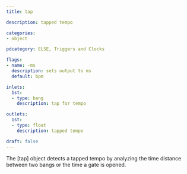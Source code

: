 ```yaml
---
title: tap

description: tapped tempo

categories:
- object

pdcategory: ELSE, Triggers and Clocks

flags:
- name: -ms
  description: sets output to ms
  default: bpm

inlets:
  1st:
  - type: bang
    description: tap for tempo

outlets:
  1st:
  - type: float
    description: tapped tempo

draft: false
---
```


The [tap] object detects a tapped tempo by analyzing the time distance between two bangs or the time a gate is opened.
